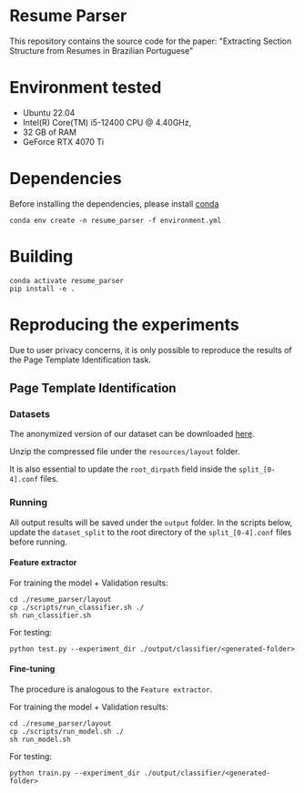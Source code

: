 # Resume Parser

This repository contains the source code for the paper:
"Extracting Section Structure from Resumes in Brazilian Portuguese"

# Environment tested

- Ubuntu 22.04
- Intel(R) Core(TM) i5-12400 CPU @ 4.40GHz,
- 32 GB of RAM
- GeForce RTX 4070 Ti

# Dependencies

Before installing the dependencies, please install [conda](https://docs.conda.io/projects/conda/en/latest/user-guide/install/linux.html)

```shell
conda env create -n resume_parser -f environment.yml
```

# Building
```shell
conda activate resume_parser
pip install -e .
```

# Reproducing the experiments

Due to user privacy concerns, it is only possible to reproduce the results of the Page Template Identification task.

## Page Template Identification

### Datasets

The anonymized version of our dataset can be downloaded [here](https://www.dropbox.com/s/px2iud43z3an6lk/page_template_dataset.zip?dl=0).

Unzip the compressed file under the `resources/layout` folder.

It is also essential to update the `root_dirpath` field inside the `split_[0-4].conf` files.

### Running

All output results will be saved under the `output` folder.
In the scripts below, update the `dataset_split` to the root directory of the `split_[0-4].conf` files before running.

#### Feature extractor

For training the model + Validation results:
```shell
cd ./resume_parser/layout
cp ./scripts/run_classifier.sh ./
sh run_classifier.sh
```

For testing:
```shell
python test.py --experiment_dir ./output/classifier/<generated-folder>
```

#### Fine-tuning

The procedure is analogous to the `Feature extractor`.

For training the model + Validation results:
```shell
cd ./resume_parser/layout
cp ./scripts/run_model.sh ./
sh run_model.sh
```

For testing:
```shell
python train.py --experiment_dir ./output/classifier/<generated-folder>
```
